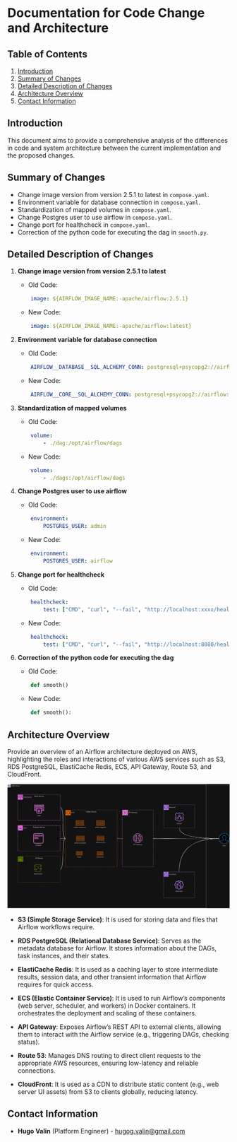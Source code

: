 # Documentation for Code Change and Architecture

## Table of Contents

1. [Introduction](#introduction)
2. [Summary of Changes](#summary-of-changes)
3. [Detailed Description of Changes](#detailed-description-of-changes)
4. [Architecture Overview](#architecture-overview)
5. [Contact Information](#contact-information)

## Introduction

This document aims to provide a comprehensive analysis of the differences in code and system architecture between the current implementation and the proposed changes.

## Summary of Changes
- Change image version from version 2.5.1 to latest in `compose.yaml`.
- Environment variable for database connection in `compose.yaml`.
- Standardization of mapped volumes in `compose.yaml`.
- Change Postgres user to use airflow in `compose.yaml`.
- Change port for healthcheck in `compose.yaml`.
- Correction of the python code for executing the dag in `smooth.py`.

## Detailed Description of Changes

1. **Change image version from version 2.5.1 to latest**
    - Old Code:
    ```yml
        image: ${AIRFLOW_IMAGE_NAME:-apache/airflow:2.5.1}
    ```
    - New Code:
    ```yml
        image: ${AIRFLOW_IMAGE_NAME:-apache/airflow:latest}
    ```

2. **Environment variable for database connection**
    - Old Code:
    ```yml
        AIRFLOW__DATABASE__SQL_ALCHEMY_CONN: postgresql+psycopg2://airflow:airflow@postgres/airflow
    ```
    - New Code:
    ```yml
        AIRFLOW__CORE__SQL_ALCHEMY_CONN: postgresql+psycopg2://airflow:airflow@postgres/airflow
    ```

3. **Standardization of mapped volumes**
    - Old Code:
    ```yml
        volume:
            - ./dag:/opt/airflow/dags
    ```
    - New Code:
    ```yml
        volume:
            - ./dags:/opt/airflow/dags
    ```

4. **Change Postgres user to use airflow**
    - Old Code:
    ```yml
        environment:
            POSTGRES_USER: admin
    ```
    - New Code:
    ```yml
        environment:
            POSTGRES_USER: airflow
    ```

5. **Change port for healthcheck**
    - Old Code:
    ```yml
        healthcheck:
            test: ["CMD", "curl", "--fail", "http://localhost:xxxx/health"]
    ```
    - New Code:
    ```yml
        healthcheck:
            test: ["CMD", "curl", "--fail", "http://localhost:8080/health"]
    ```

6. **Correction of the python code for executing the dag**
    - Old Code:
    ```python
        def smooth()
    ```
    - New Code:
    ```python
        def smooth():
    ```

## Architecture Overview

Provide an overview of an Airflow architecture deployed on AWS, highlighting the roles and interactions of various AWS services such as S3, RDS PostgreSQL, ElastiCache Redis, ECS, API Gateway, Route 53, and CloudFront.

![Alt text](architecture.png "Architecture")

- **S3 (Simple Storage Service)**: It is used for storing data and files that Airflow workflows require.

- **RDS PostgreSQL (Relational Database Service)**: Serves as the metadata database for Airflow. It stores information about the DAGs, task instances, and their states.

- **ElastiCache Redis**: It is used as a caching layer to store intermediate results, session data, and other transient information that Airflow requires for quick access.


- **ECS (Elastic Container Service)**: It is used to run Airflow’s components (web server, scheduler, and workers) in Docker containers. It orchestrates the deployment and scaling of these containers.

- **API Gateway**: Exposes Airflow’s REST API to external clients, allowing them to interact with the Airflow service (e.g., triggering DAGs, checking status).

- **Route 53**: Manages DNS routing to direct client requests to the appropriate AWS resources, ensuring low-latency and reliable connections.

- **CloudFront**: It is used as a CDN to distribute static content (e.g., web server UI assets) from S3 to clients globally, reducing latency.


## Contact Information
- **Hugo Valin** (Platform Engineer) - hugog.valin@gmail.com

